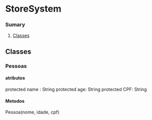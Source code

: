 # StoreSystem
### Sumary
1. [Classes](https://github.com/MateusDelatorre/StoreSystem#classes)
## Classes
### Pessoas
#### atributos
protected name : String
protected age: String
protected CPF: String
####  Metodos
Pessoa(nome, idade, cpf)
